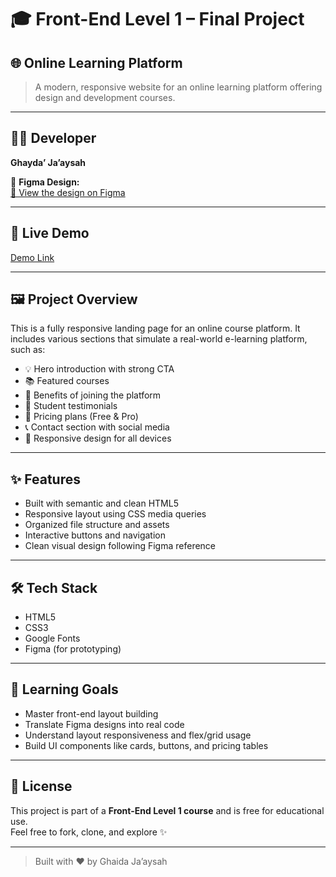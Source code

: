 # 🎓 Front-End Level 1 – Final Project  
## 🌐 Online Learning Platform

> A modern, responsive website for an online learning platform offering design and development courses.

---

## 👩‍💻 Developer  
**Ghayda’ Ja’aysah**

🎨 **Figma Design:**  
[🔗 View the design on Figma](https://www.figma.com/file/pajJXsOiRcnZzLDRuZiuRy/Untitled?type=design&node-id=0%3A1&mode=design&t=QNBLRqw6LA0src6k-1)

---

## 🚀 Live Demo  
[Demo Link](https://github.io/Ghaida-jaaisa/Online-learning-platform)

---

## 🖼️ Project Overview

This is a fully responsive landing page for an online course platform. It includes various sections that simulate a real-world e-learning platform, such as:

- 💡 Hero introduction with strong CTA
- 📚 Featured courses
- 🎯 Benefits of joining the platform
- 💬 Student testimonials
- 💸 Pricing plans (Free & Pro)
- 📞 Contact section with social media
- 📱 Responsive design for all devices

---

## ✨ Features

- Built with semantic and clean HTML5
- Responsive layout using CSS media queries
- Organized file structure and assets
- Interactive buttons and navigation
- Clean visual design following Figma reference

---

## 🛠️ Tech Stack

- HTML5  
- CSS3  
- Google Fonts  
- Figma (for prototyping)

---

## 🧠 Learning Goals

- Master front-end layout building
- Translate Figma designs into real code
- Understand layout responsiveness and flex/grid usage
- Build UI components like cards, buttons, and pricing tables

---

## 📝 License

This project is part of a **Front-End Level 1 course** and is free for educational use.  
Feel free to fork, clone, and explore ✨

---

> Built with ❤️ by Ghaida Ja’aysah


